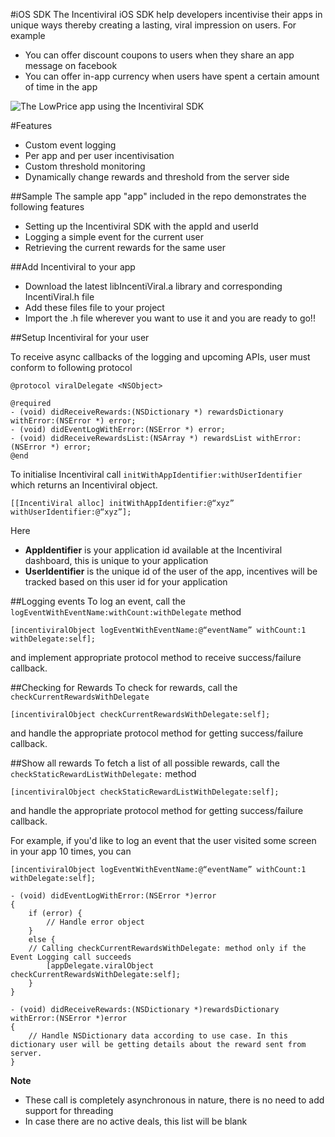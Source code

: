 #iOS SDK
The Incentiviral iOS SDK help developers incentivise their apps in unique ways thereby creating a lasting, viral impression on users. For example
- You can offer discount coupons to users when they share an app message on facebook
- You can offer in-app currency when users have spent a certain amount of time in the app

![The LowPrice app using the Incentiviral SDK ](http://s27.postimg.org/xca7v5smr/incentiviral1.png "The LowPrice android app using the Incentiviral SDK")

#Features
- Custom event logging
- Per app and per user incentivisation
- Custom threshold monitoring
- Dynamically change rewards and threshold from the server side
 
##Sample
The sample app "app" included in the repo demonstrates the following features
- Setting up the Incentiviral SDK with the appId and userId
- Logging a simple event for the current user
- Retrieving the current rewards for the same user

##Add Incentiviral to your app
- Download the latest libIncentiViral.a library and corresponding IncentiViral.h file
- Add these files file to your project
- Import the .h file wherever you want to use it and you are ready to go!!

##Setup Incentiviral for your user

To receive async callbacks of the logging and upcoming APIs, user must conform to following protocol
```
@protocol viralDelegate <NSObject>

@required
- (void) didReceiveRewards:(NSDictionary *) rewardsDictionary withError:(NSError *) error;
- (void) didEventLogWithError:(NSError *) error;
- (void) didReceiveRewardsList:(NSArray *) rewardsList withError:(NSError *) error;
@end
```

To initialise Incentiviral call ```initWithAppIdentifier:withUserIdentifier``` which returns an Incentiviral object.
```ios
[[IncentiViral alloc] initWithAppIdentifier:@“xyz” withUserIdentifier:@“xyz”];
```
Here
- **AppIdentifier** is your application id available at the Incentiviral dashboard, this is unique to your application
- **UserIdentifier** is the unique id of the user of the app, incentives will be tracked based on this user id for your application

##Logging events
To log an event, call the ```logEventWithEventName:withCount:withDelegate``` method
```ios
[incentiviralObject logEventWithEventName:@“eventName” withCount:1 withDelegate:self];
```
and implement appropriate protocol method to receive success/failure callback.

##Checking for Rewards
To check for rewards, call the ```checkCurrentRewardsWithDelegate```
```ios
[incentiviralObject checkCurrentRewardsWithDelegate:self];
```
and handle the appropriate protocol method for getting success/failure callback.

##Show all rewards
To fetch a list of all possible rewards, call the ```checkStaticRewardListWithDelegate:``` method
```ios
[incentiviralObject checkStaticRewardListWithDelegate:self];
```
and handle the appropriate protocol method for getting success/failure callback.

For example, if you'd like to log an event that the user visited some screen in your app 10 times, you can
```ios
[incentiviralObject logEventWithEventName:@“eventName” withCount:1 withDelegate:self];

- (void) didEventLogWithError:(NSError *)error
{
    if (error) {
        // Handle error object
    }
    else {
	// Calling checkCurrentRewardsWithDelegate: method only if the Event Logging call succeeds
        [appDelegate.viralObject checkCurrentRewardsWithDelegate:self];
    }
}

- (void) didReceiveRewards:(NSDictionary *)rewardsDictionary withError:(NSError *)error
{
    // Handle NSDictionary data according to use case. In this dictionary user will be getting details about the reward sent from server.
}
```

**Note**
- These call is completely asynchronous in nature, there is no need to add support for threading
- In case there are no active deals, this list will be blank